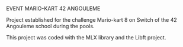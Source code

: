 EVENT MARIO-KART 42 ANGOULEME

Project established for the challenge Mario-kart 8 on Switch of the 42 Angouleme school during the pools.

This project was coded with the MLX library and the Libft project.
